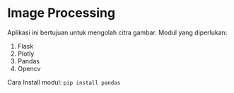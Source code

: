 # Image Processing
Aplikasi ini bertujuan untuk mengolah citra gambar.
Modul yang diperlukan:
1. Flask
2. Plotly
3. Pandas
4. Opencv

Cara Install modul:
<code>pip install pandas</code>